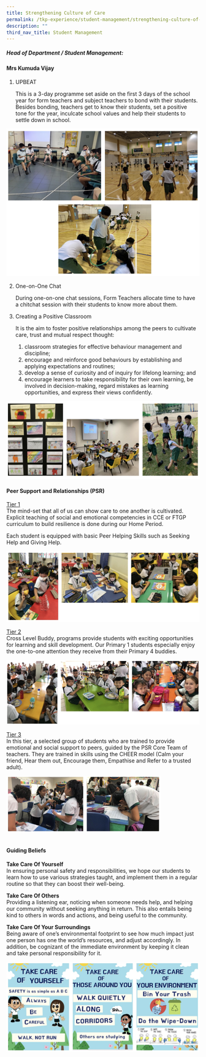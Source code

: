 ```yaml
---
title: Strengthening Culture of Care
permalink: /tkp-experience/student-management/strengthening-culture-of-care/
description: ""
third_nav_title: Student Management
---
```

##### Head of Department / Student Management:

#### Mrs Kumuda Vijay

1.  UPBEAT
    
    This is a 3-day programme set aside on the first 3 days of the school year for form teachers and subject teachers to bond with their students. Besides bonding, teachers get to know their students, set a positive tone for the year, inculcate school values and help their students to settle down in school.
      
    
![Upbeat](/images/Upbeat.jpg)
  

2.  One-on-One Chat
    
    During one-on-one chat sessions, Form Teachers allocate time to have a chitchat session with their students to know more about them.
    

  

3.  Creating a Positive Classroom
    
    It is the aim to foster positive relationships among the peers to cultivate care, trust and mutual respect thought:
    
    1.  classroom strategies for effective behaviour management and discipline;
    2.  encourage and reinforce good behaviours by establishing and applying expectations and routines;
    3.  develop a sense of curiosity and of inquiry for lifelong learning; and
    4.  encourage learners to take responsibility for their own learning, be involved in decision-making, regard mistakes as learning opportunities, and express their views confidently.
    
![Creating a positive classroom](/images/Creating%20a%20positive%20classroom.jpg)

#### Peer Support and Relationships (PSR)

<u>Tier 1</u>  
The mind-set that all of us can show care to one another is cultivated. Explicit teaching of social and emotional competencies in CCE or FTGP curriculum to build resilience is done during our Home Period.  
  
Each student is equipped with basic Peer Helping Skills such as Seeking Help and Giving Help.  
  

![Tier 1](/images/Tier%201.jpg)

  
<u>Tier 2</u> <br>
Cross Level Buddy, programs provide students with exciting opportunities for learning and skill development. Our Primary 1 students especially enjoy the one-to-one attention they receive from their Primary 4 buddies.  
  

![Tier 2](/images/Tier%202.jpg)

  
<u>Tier 3</u>  
In this tier, a selected group of students who are trained to provide emotional and social support to peers, guided by the PSR Core Team of teachers. They are trained in skills using the CHEER model (Calm your friend, Hear them out, Encourage them, Empathise and Refer to a trusted adult).  

<style>  
img {  
  display: block;  
  margin-left: auto;  
  margin-right: auto;  
}  
</style>  
<body><img src="/images/Tier%203.jpg" alt="Peer Support and Relationships (PSR)" style="width:80%;">  
  
</body>  
<br> 

#### Guiding Beliefs

**Take Care Of Yourself** <br>
In ensuring personal safety and responsibilities, we hope our students to learn how to use various strategies taught, and implement them in a regular routine so that they can boost their well-being.

  

**Take Care Of Others** <br>
Providing a listening ear, noticing when someone needs help, and helping our community without seeking anything in return. This also entails being kind to others in words and actions, and being useful to the community.

  

**Take Care Of Your Surroundings** <br>
Being aware of one’s environmental footprint to see how much impact just one person has one the world’s resources, and adjust accordingly. In addition, be cognizant of the immediate environment by keeping it clean and take personal responsibility for it.

  

![Take care of your surroundings](/images/Take%20care%20of%20your%20surroundings.jpg)